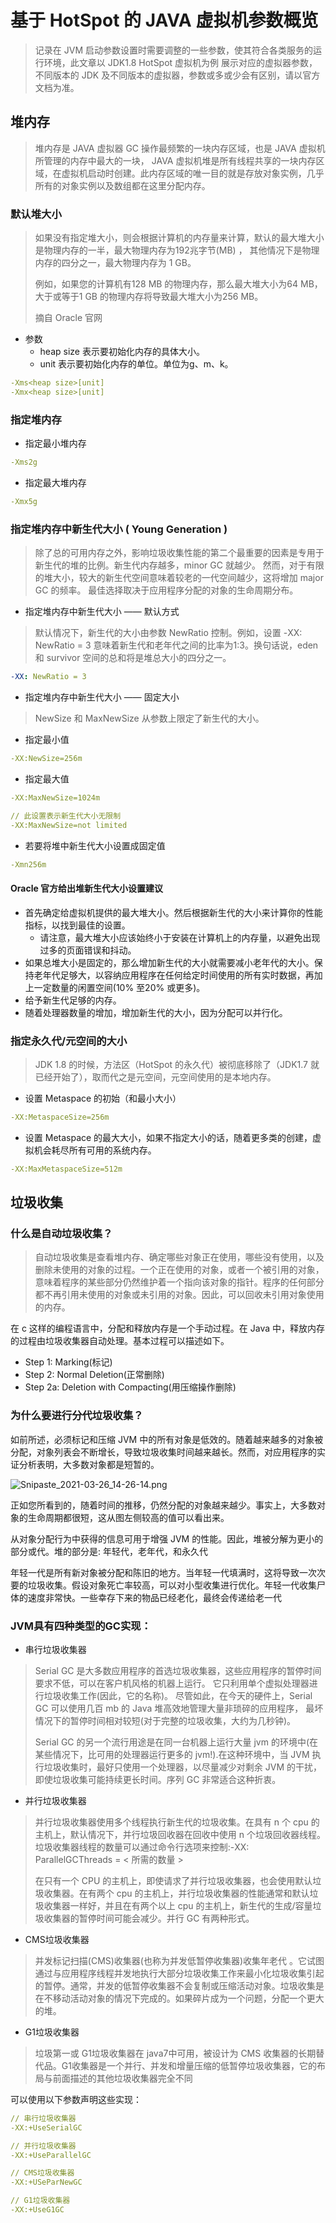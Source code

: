 # 基于 HotSpot 的 JAVA 虚拟机参数概览

> 记录在 JVM 启动参数设置时需要调整的一些参数，使其符合各类服务的运行环境，此文章以 JDK1.8 HotSpot 虚拟机为例
> 展示对应的虚拟器参数，不同版本的 JDK 及不同版本的虚拟器，参数或多或少会有区别，请以官方文档为准。

## 堆内存
> 堆内存是 JAVA 虚拟器 GC 操作最频繁的一块内存区域，也是 JAVA 虚拟机所管理的内存中最大的一块，
> JAVA 虚拟机堆是所有线程共享的一块内存区域，在虚拟机启动时创建。此内存区域的唯一目的就是存放对象实例，几乎所有的对象实例以及数组都在这里分配内存。

### 默认堆大小

>如果没有指定堆大小，则会根据计算机的内存量来计算，默认的最大堆大小是物理内存的一半，最大物理内存为192兆字节(MB) ，
其他情况下是物理内存的四分之一，最大物理内存为 1 GB。
>
>例如，如果您的计算机有128 MB 的物理内存，那么最大堆大小为64 MB，大于或等于1 GB 的物理内存将导致最大堆大小为256 MB。
>
> 摘自 Oracle 官网

- 参数
    - heap size 表示要初始化内存的具体大小。
    - unit 表示要初始化内存的单位。单位为g、m、k。
```yaml
-Xms<heap size>[unit] 
-Xmx<heap size>[unit]
```
### 指定堆内存
- 指定最小堆内存
```yaml
-Xms2g
```  

- 指定最大堆内存
```yaml
-Xmx5g
```


### 指定堆内存中新生代大小 ( Young Generation )
> 除了总的可用内存之外，影响垃圾收集性能的第二个最重要的因素是专用于新生代的堆的比例。新生代内存越多，minor GC 就越少。
> 然而，对于有限的堆大小，较大的新生代空间意味着较老的一代空间越少，这将增加 major GC 的频率。
> 最佳选择取决于应用程序分配的对象的生命周期分布。

- 指定堆内存中新生代大小 —— 默认方式

> 默认情况下，新生代的大小由参数 NewRatio 控制。例如，设置 -XX: NewRatio = 3 意味着新生代和老年代之间的比率为1:3。换句话说，eden 和 survivor 空间的总和将是堆总大小的四分之一。

```yaml
-XX: NewRatio = 3
```

- 指定堆内存中新生代大小 —— 固定大小

> NewSize 和 MaxNewSize 从参数上限定了新生代的大小。

- 指定最小值
```yaml
-XX:NewSize=256m
```

- 指定最大值
```yaml
-XX:MaxNewSize=1024m

// 此设置表示新生代大小无限制
-XX:MaxNewSize=not limited
```

- 若要将堆中新生代大小设置成固定值
```yaml
-Xmn256m 
```

#### Oracle 官方给出堆新生代大小设置建议
- 首先确定给虚拟机提供的最大堆大小。然后根据新生代的大小来计算你的性能指标，以找到最佳的设置。
  - 请注意，最大堆大小应该始终小于安装在计算机上的内存量，以避免出现过多的页面错误和抖动。
- 如果总堆大小是固定的，那么增加新生代的大小就需要减小老年代的大小。保持老年代足够大，以容纳应用程序在任何给定时间使用的所有实时数据，再加上一定数量的闲置空间(10% 至20% 或更多)。
- 给予新生代足够的内存。
- 随着处理器数量的增加，增加新生代的大小，因为分配可以并行化。

### 指定永久代/元空间的大小
> JDK 1.8 的时候，方法区（HotSpot 的永久代）被彻底移除了（JDK1.7 就已经开始了），取而代之是元空间，元空间使用的是本地内存。

- 设置 Metaspace 的初始（和最小大小）
```yaml
-XX:MetaspaceSize=256m
```

- 设置 Metaspace 的最大大小，如果不指定大小的话，随着更多类的创建，虚拟机会耗尽所有可用的系统内存。
```yaml
-XX:MaxMetaspaceSize=512m
```

## 垃圾收集
### 什么是自动垃圾收集？

> 自动垃圾收集是查看堆内存、确定哪些对象正在使用，哪些没有使用，以及删除未使用的对象的过程。一个正在使用的对象，或者一个被引用的对象，意味着程序的某些部分仍然维护着一个指向该对象的指针。程序的任何部分都不再引用未使用的对象或未引用的对象。因此，可以回收未引用对象使用的内存。

在 c 这样的编程语言中，分配和释放内存是一个手动过程。在 Java 中，释放内存的过程由垃圾收集器自动处理。基本过程可以描述如下。
- Step 1: Marking(标记)
- Step 2: Normal Deletion(正常删除)
- Step 2a: Deletion with Compacting(用压缩操作删除)

### 为什么要进行分代垃圾收集？

如前所述，必须标记和压缩 JVM 中的所有对象是低效的。随着越来越多的对象被分配，对象列表会不断增长，导致垃圾收集时间越来越长。然而，对应用程序的实证分析表明，大多数对象都是短暂的。

![Snipaste_2021-03-26_14-26-14.png](http://ww1.sinaimg.cn/large/a760927bgy1goxahse21gj20dg09agm1.jpg)

正如您所看到的，随着时间的推移，仍然分配的对象越来越少。事实上，大多数对象的生命周期都很短，这从图左侧较高的值可以看出来。

从对象分配行为中获得的信息可用于增强 JVM 的性能。因此，堆被分解为更小的部分或代。堆的部分是: 年轻代，老年代，和永久代

年轻一代是所有新对象被分配和陈旧的地方。当年轻一代填满时，这将导致一次次要的垃圾收集。假设对象死亡率较高，可以对小型收集进行优化。年轻一代收集尸体的速度非常快。一些幸存下来的物品已经老化，最终会传递给老一代

### JVM具有四种类型的GC实现：

- 串行垃圾收集器

> Serial GC 是大多数应用程序的首选垃圾收集器，这些应用程序的暂停时间要求不低，可以在客户机风格的机器上运行。
它只利用单个虚拟处理器进行垃圾收集工作(因此，它的名称)。
尽管如此，在今天的硬件上，Serial GC 可以使用几百 mb 的 Java 堆高效地管理大量非琐碎的应用程序，
最坏情况下的暂停时间相对较短(对于完整的垃圾收集，大约为几秒钟)。
> 
> Serial GC 的另一个流行用途是在同一台机器上运行大量 jvm 的环境中(在某些情况下，比可用的处理器运行更多的 jvm!).在这种环境中，当 JVM 执行垃圾收集时，最好只使用一个处理器，以尽量减少对剩余 JVM 的干扰，即使垃圾收集可能持续更长时间。序列 GC 非常适合这种折衷。

- 并行垃圾收集器
>  并行垃圾收集器使用多个线程执行新生代的垃圾收集。在具有 n 个 cpu 的主机上，默认情况下，并行垃圾回收器在回收中使用 n 个垃圾回收器线程。垃圾收集器线程的数量可以通过命令行选项来控制:-XX: ParallelGCThreads = < 所需的数量 >
> 
> 在只有一个 CPU 的主机上，即使请求了并行垃圾收集器，也会使用默认垃圾收集器。在有两个 cpu 的主机上，并行垃圾收集器的性能通常和默认垃圾收集器一样好，并且在有两个以上 cpu 的主机上，新生代的生成/容量垃圾收集器的暂停时间可能会减少。并行 GC 有两种形式。
- CMS垃圾收集器
>  并发标记扫描(CMS)收集器(也称为并发低暂停收集器)收集年老代 。它试图通过与应用程序线程并发地执行大部分垃圾收集工作来最小化垃圾收集引起的暂停。通常，并发的低暂停收集器不会复制或压缩活动对象。垃圾收集是在不移动活动对象的情况下完成的。如果碎片成为一个问题，分配一个更大的堆。
- G1垃圾收集器
>垃圾第一或 G1垃圾收集器在 java7中可用，被设计为 CMS 收集器的长期替代品。G1收集器是一个并行、并发和增量压缩的低暂停垃圾收集器，它的布局与前面描述的其他垃圾收集器完全不同

可以使用以下参数声明这些实现：

```yaml
// 串行垃圾收集器
-XX:+UseSerialGC

// 并行垃圾收集器
-XX:+UseParallelGC

// CMS垃圾收集器
-XX:+USeParNewGC

// G1垃圾收集器
-XX:+UseG1GC
```


















